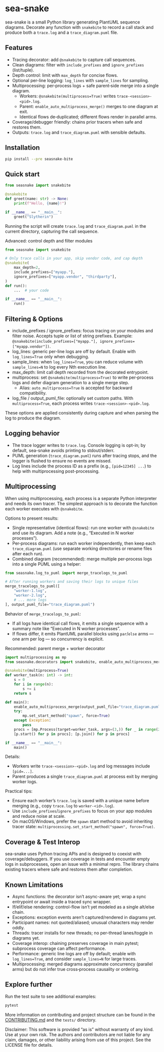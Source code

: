 # sea-snake
sea-snake is a small Python library generating PlantUML sequence diagrams.
Decorate any function with `snakebite` to record a call stack and produce both a
`trace.log` and a `trace_diagram.puml` file.

## Features

- Tracing decorator: add `@snakebite` to capture call sequences.
- Clean diagrams: filter with `include_prefixes` and `ignore_prefixes` (list/tuple).
- Depth control: limit with `max_depth` for concise flows.
- Optional per-line logging: `log_lines` with `sample_lines` for sampling.
- Multiprocessing: per‑process logs + safe parent‑side merge into a single diagram.
  - Workers: `@snakebite(multiprocess=True)` writes `trace-<session>-<pid>.log`.
  - Parent: `enable_auto_multiprocess_merge()` merges to one diagram at exit.
  - Identical flows de‑duplicated; different flows render in parallel arms.
- Coverage/debugger friendly: chains prior tracers when safe and restores them.
- Outputs: `trace.log` and `trace_diagram.puml` with sensible defaults.

## Installation

```bash
pip install --pre seasnake-bite
```

## Quick start

```python
from seasnake import snakebite

@snakebite
def greet(name: str) -> None:
    print(f"Hello, {name}!")

if __name__ == "__main__":
    greet("Slytherin")
```

Running the script will create `trace.log` and `trace_diagram.puml` in the
current directory, capturing the call sequence.

Advanced: control depth and filter modules

```python
from seasnake import snakebite

# Only trace calls in your app, skip vendor code, and cap depth
@snakebite(
    max_depth=2,
    include_prefixes=["myapp."],
    ignore_prefixes=["myapp.vendor", "thirdparty"],
)
def run():
    ...  # your code

if __name__ == "__main__":
    run()
```

## Filtering & Options

- include_prefixes / ignore_prefixes: focus tracing on your modules and filter noise. Accepts tuple or list of string prefixes. Example: `@snakebite(include_prefixes=["myapp."], ignore_prefixes=["myapp.vendor"])`.
- log_lines: generic per-line logs are off by default. Enable with `log_lines=True` only when debugging.
- sample_lines: when `log_lines=True`, you can reduce volume with `sample_lines=N` to log every Nth execution line.
- max_depth: limit call depth recorded from the decorated entrypoint.
- multiprocess: set `@snakebite(multiprocess=True)` to write per‑process logs and defer diagram generation to a single merge step.
  - Alias: `auto_multiprocess=True` is accepted for backward compatibility.
- log_file / output_puml_file: optionally set custom paths. With `multiprocess=True`, each process writes `trace-<session>-<pid>.log`.

These options are applied consistently during capture and when parsing the log to produce the diagram.

## Logging behavior

- The trace logger writes to `trace.log`. Console logging is opt-in; by default, sea-snake avoids printing to stdout/stderr.
- PUML generation (`trace_diagram.puml`) runs after tracing stops, and the logger is flushed to ensure no events are missed.
- Log lines include the process ID as a prefix (e.g., `[pid=12345] ...`) to help with multiprocessing post-processing.

## Multiprocessing

When using multiprocessing, each process is a separate Python interpreter and needs its own tracer. The simplest approach is to decorate the function each worker executes with `@snakebite`.

Options to present results:

- Single representative (identical flows): run one worker with `@snakebite` and use its diagram. Add a note (e.g., “Executed in N worker processes”).
- Per‑process diagrams: run each worker independently, then keep each `trace_diagram.puml` (use separate working directories or rename files after each run).
- Combined diagram (recommended): merge multiple per‑process logs into a single PUML using a helper:

```python
from seasnake.log_to_puml import merge_tracelogs_to_puml

# After running workers and saving their logs to unique files
merge_tracelogs_to_puml([
    "worker-1.log",
    "worker-2.log",
    # ... more logs
], output_puml_file="trace_diagram.puml")
```

Behavior of `merge_tracelogs_to_puml`:

- If all logs have identical call flows, it emits a single sequence with a summary note like “Executed in N worker processes”.
- If flows differ, it emits PlantUML parallel blocks using `par`/`else` arms — one arm per log — so concurrency is explicit.

Recommended: parent merge + worker decorator

```python
import multiprocessing as mp
from seasnake.decorators import snakebite, enable_auto_multiprocess_merge

@snakebite(multiprocess=True)
def worker_task(n: int) -> int:
    s = 0
    for i in range(n):
        s += i
    return s

def main():
    enable_auto_multiprocess_merge(output_puml_file="trace_diagram.puml")
    try:
        mp.set_start_method("spawn", force=True)
    except Exception:
        pass
    procs = [mp.Process(target=worker_task, args=(3,)) for _ in range(2)]
    [p.start() for p in procs]; [p.join() for p in procs]

if __name__ == "__main__":
    main()
```

Details:
- Workers write `trace-<session>-<pid>.log` and log messages include `[pid=...]`.
- Parent produces a single `trace_diagram.puml` at process exit by merging worker logs.

Practical tips:

- Ensure each worker’s `trace.log` is saved with a unique name before merging (e.g., copy `trace.log` to `worker-<id>.log`).
- Use `include_prefixes`/`ignore_prefixes` to focus on your app modules and reduce noise at scale.
- On macOS/Windows, prefer the `spawn` start method to avoid inheriting tracer state: `multiprocessing.set_start_method("spawn", force=True)`.

## Coverage & Test Interop

sea-snake uses Python tracing APIs and is designed to coexist with coverage/debuggers. If you use coverage in tests and encounter empty logs in subprocesses, open an issue with a minimal repro. The library chains existing tracers where safe and restores them after completion.

## Known Limitations

- Async functions: the decorator isn’t async-aware yet; wrap a sync entrypoint or await inside a traced sync wrapper.
- If/elif/else rendering: control-flow isn’t yet modeled as a single alt/else chain.
- Exceptions: exception events aren’t captured/rendered in diagrams yet.
- Participant names: not quoted/aliased; unusual characters may render oddly.
- Threads: tracer installs for new threads; no per-thread lanes/toggle in diagrams yet.
- Coverage interop: chaining preserves coverage in main pytest; subprocess coverage can affect performance.
- Performance: generic line logs are off by default; enable with `log_lines=True`, and consider `sample_lines=N` for large traces.
- Multiprocessing: merged diagrams approximate concurrency (parallel arms) but do not infer true cross‑process causality or ordering.

## Explore further

Run the test suite to see additional examples:

```bash
pytest
```

More information on contributing and project structure can be found in the
[CONTRIBUTING.md](CONTRIBUTING.md) and the `tests/` directory.

Disclaimer: This software is provided “as is” without warranty of any kind. Use at your own risk. The authors and contributors are not liable for any claim, damages, or other liability arising from use of this project. See the LICENSE file for details.
